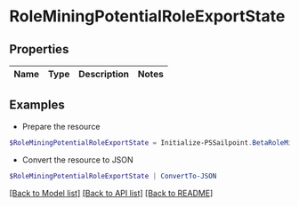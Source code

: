 # RoleMiningPotentialRoleExportState
## Properties

Name | Type | Description | Notes
------------ | ------------- | ------------- | -------------

## Examples

- Prepare the resource
```powershell
$RoleMiningPotentialRoleExportState = Initialize-PSSailpoint.BetaRoleMiningPotentialRoleExportState 
```

- Convert the resource to JSON
```powershell
$RoleMiningPotentialRoleExportState | ConvertTo-JSON
```

[[Back to Model list]](../README.md#documentation-for-models) [[Back to API list]](../README.md#documentation-for-api-endpoints) [[Back to README]](../README.md)

